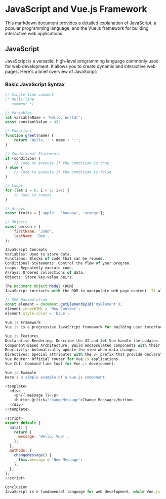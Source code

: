 # JavaScript and Vue.js Framework

This markdown document provides a detailed explanation of JavaScript, a popular
programming language, and the Vue.js framework for building interactive web
applications.

## JavaScript

JavaScript is a versatile, high-level programming language commonly used for web
development. It allows you to create dynamic and interactive web pages. Here's a
brief overview of JavaScript:

### Basic JavaScript Syntax

```javascript
// Single-line comment
/* Multi-line
   comment */

// Variables
let variableName = 'Hello, World!';
const constantValue = 42;

// Functions
function greet(name) {
    return 'Hello, ' + name + '!';
}

// Conditional Statements
if (condition) {
    // Code to execute if the condition is true
} else {
    // Code to execute if the condition is false
}

// Loops
for (let i = 0; i < 5; i++) {
    // Code to repeat
}

// Arrays
const fruits = ['apple', 'banana', 'orange'];

// Objects
const person = {
    firstName: 'John',
    lastName: 'Doe',
};

JavaScript Concepts
Variables: Used to store data.
Functions: Blocks of code that can be reused.
Conditional Statements: Control the flow of your program.
Loops: Repeatedly execute code.
Arrays: Ordered collections of data.
Objects: Store key-value pairs.

The Document Object Model (DOM)
JavaScript interacts with the DOM to manipulate web page content. It allows you to change HTML and CSS dynamically.

// DOM Manipulation
const element = document.getElementById('myElement');
element.innerHTML = 'New Content';
element.style.color = 'blue';

Vue.js Framework
Vue.js is a progressive JavaScript framework for building user interfaces. It's designed to be incrementally adoptable and can be used for both small and large-scale applications.

Vue.js Features
Declarative Rendering: Describe the UI and let Vue handle the updates.
Component-Based Architecture: Build encapsulated components with their own logic and UI.
Reactivity: Automatically update the view when data changes.
Directives: Special attributes with the v- prefix that provide declarative rendering.
Vue Router: Official router for Vue.js applications.
Vue CLI: Command-line tool for Vue.js development.

Vue.js Example
Here's a simple example of a Vue.js component:

<template>
  <div>
    <p>{{ message }}</p>
    <button @click="changeMessage">Change Message</button>
  </div>
</template>

<script>
export default {
  data() {
    return {
      message: 'Hello, Vue!',
    };
  },
  methods: {
    changeMessage() {
      this.message = 'New Message';
    },
  },
};
</script>

Conclusion
JavaScript is a fundamental language for web development, while Vue.js simplifies the process of building interactive web applications. This markdown document provides an overview of these technologies, for a beginner to learn.
```
